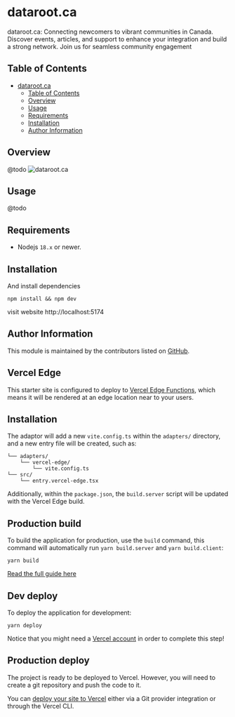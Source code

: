 # dataroot.ca

dataroot.ca: Connecting newcomers to vibrant communities in Canada. Discover events, articles, and support to enhance your integration and build a strong network. Join us for seamless community engagement

## Table of Contents

<!-- TOC -->
* [dataroot.ca](#dataroot.ca)
  * [Table of Contents](#table-of-contents)
  * [Overview](#overview)
  * [Usage](#usage)
  * [Requirements](#requirements)
  * [Installation](#installation)
  * [Author Information](#author-information)
<!-- TOC -->

## Overview
@todo
![dataroot.ca ](preview.png "dataroot.ca: Website")

## Usage
@todo


## Requirements

* Nodejs `18.x` or newer.

## Installation
And install dependencies
```
npm install && npm dev
```
visit website http://localhost:5174
## Author Information

This module is maintained by the contributors listed on [GitHub](https://github.com/tkudlicka/dataroot.ca/graphs/contributors).

## Vercel Edge

This starter site is configured to deploy to [Vercel Edge Functions](https://vercel.com/docs/concepts/functions/edge-functions), which means it will be rendered at an edge location near to your users.

## Installation

The adaptor will add a new `vite.config.ts` within the `adapters/` directory, and a new entry file will be created, such as:

```
└── adapters/
    └── vercel-edge/
        └── vite.config.ts
└── src/
    └── entry.vercel-edge.tsx
```

Additionally, within the `package.json`, the `build.server` script will be updated with the Vercel Edge build.

## Production build

To build the application for production, use the `build` command, this command will automatically run `yarn build.server` and `yarn build.client`:

```shell
yarn build
```

[Read the full guide here](https://github.com/BuilderIO/qwik/blob/main/starters/adapters/vercel-edge/README.md)

## Dev deploy

To deploy the application for development:

```shell
yarn deploy
```

Notice that you might need a [Vercel account](https://docs.Vercel.com/get-started/) in order to complete this step!

## Production deploy

The project is ready to be deployed to Vercel. However, you will need to create a git repository and push the code to it.

You can [deploy your site to Vercel](https://vercel.com/docs/concepts/deployments/overview) either via a Git provider integration or through the Vercel CLI.
